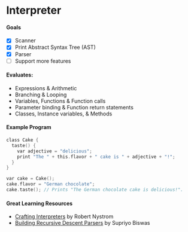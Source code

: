 # Interpreter
#### Goals
- [x] Scanner
- [x] Print Abstract Syntax Tree (AST)
- [x] Parser
- [ ] Support more features

#### Evaluates:
- Expressions & Arithmetic
- Branching & Looping 
- Variables, Functions & Function calls 
- Parameter binding & Function return statements 
- Classes, Instance variables, & Methods
  
#### Example Program
```C
class Cake {
  taste() {
    var adjective = "delicious";
    print "The " + this.flavor + " cake is " + adjective + "!";
  }
}

var cake = Cake();
cake.flavor = "German chocolate";
cake.taste(); // Prints "The German chocolate cake is delicious!".
```

#### Great Learning Resources
- [Crafting Interpreters](https://craftinginterpreters.com/) by Robert Nystrom
- [Building Recursive Descent Parsers](https://www.booleanworld.com/building-recursive-descent-parsers-definitive-guide/#How_does_parsing_work) by Supriyo Biswas

<!-- ![](https://user-images.githubusercontent.com/76413679/178587724-7ec4de45-b3fc-4844-9b46-b153afd2353b.png) -->
